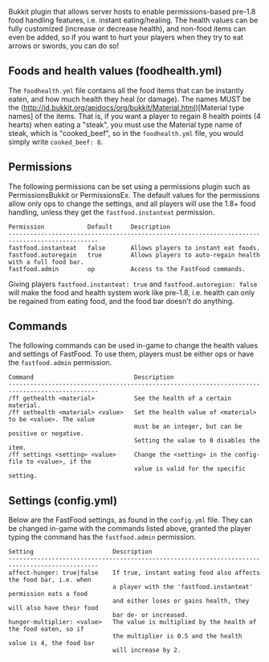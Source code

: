 ﻿Bukkit plugin that allows server hosts to enable permissions-based pre-1.8 food handling features, i.e. instant eating/healing. The health values can be fully customized (increase or decrease health), and non-food items can even be added, so if you want to hurt your players when they try to eat arrows or swords, you can do so!

## Foods and health values (foodhealth.yml)

The `foodhealth.yml` file contains all the food items that can be instantly eaten, and how much health they heal (or damage). The names MUST be the (http://jd.bukkit.org/apidocs/org/bukkit/Material.html)[Material type names] of the items. That is, if you want a player to regain 8 health points (4 hearts) when eating a "steak", you must use the Material type name of steak, which is "cooked_beef", so in the `foodhealth.yml` file, you would simply write `cooked_beef: 8`.

## Permissions

The following permissions can be set using a permissions plugin such as PermissionsBukkit or PermissionsEx. The default values for the permissions allow only ops to change the settings, and all players will use the 1.8+ food handling, unless they get the `fastfood.instanteat` permission.

    Permission            Default     Description
    -----------------------------------------------------------------------------------------------
    fastfood.instanteat   false       Allows players to instant eat foods.
    fastfood.autoregain   true        Allows players to auto-regain health with a full food bar.
    fastfood.admin        op          Access to the FastFood commands.

Giving players `fastfood.instanteat: true` and `fastfood.autoregion: false` will make the food and health system work like pre-1.8, i.e. health can only be regained from eating food, and the food bar doesn't do anything.

## Commands

The following commands can be used in-game to change the health values and settings of FastFood. To use them, players must be either ops or have the `fastfood.admin` permission.

    Command                            Description
    -----------------------------------------------------------------------------------------------
    /ff gethealth <material>           See the health of a certain material.
    /ff sethealth <material> <value>   Set the health value of <material> to be <value>. The value
                                       must be an integer, but can be positive or negative.
                                       Setting the value to 0 disables the item.
    /ff settings <setting> <value>     Change the <setting> in the config-file to <value>, if the
                                       value is valid for the specific setting.

## Settings (config.yml)

Below are the FastFood settings, as found in the `config.yml` file. They can be changed in-game with the commands listed above, granted the player typing the command has the `fastfood.admin` permission.

    Setting                      Description
    -----------------------------------------------------------------------------------------------
    affect-hunger: true|false    If true, instant eating food also affects the food bar, i.e. when
                                 a player with the 'fastfood.instanteat' permission eats a food
                                 and either loses or gains health, they will also have their food
                                 bar de- or increased.
    hunger-multiplier: <value>   The value is multiplied by the health of the food eaten, so if
                                 the multiplier is 0.5 and the health value is 4, the food bar
                                 will increase by 2.

